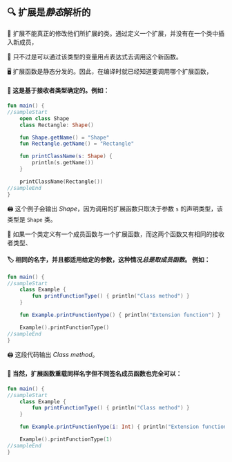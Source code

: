 ## 🔍 扩展是*静态*解析的

🔧 扩展不能真正的修改他们所扩展的类。通过定义一个扩展，并没有在一个类中插入新成员，

🚀 只不过是可以通过该类型的变量用点表达式去调用这个新函数。

🖥️ 扩展函数是静态分发的。因此，在编译时就已经知道要调用哪个扩展函数，

#### 🎯 这是基于接收者类型确定的。例如：

```kotlin
fun main() {
//sampleStart
    open class Shape
    class Rectangle: Shape()

    fun Shape.getName() = "Shape"
    fun Rectangle.getName() = "Rectangle"

    fun printClassName(s: Shape) {
        println(s.getName())
    }

    printClassName(Rectangle())
//sampleEnd
}
```

🖨️ 这个例子会输出 *Shape*，因为调用的扩展函数只取决于参数 `s` 的声明类型，该类型是 `Shape` 类。

🔄 如果一个类定义有一个成员函数与一个扩展函数，而这两个函数又有相同的接收者类型、

#### 🏷️ 相同的名字，并且都适用给定的参数，这种情况*总是取成员函数*。 例如：

```kotlin
fun main() {
//sampleStart
    class Example {
        fun printFunctionType() { println("Class method") }
    }

    fun Example.printFunctionType() { println("Extension function") }

    Example().printFunctionType()
//sampleEnd
}
```

🖨️ 这段代码输出 *Class method*。

#### 🔄 当然，扩展函数重载同样名字但不同签名成员函数也完全可以：

```kotlin
fun main() {
//sampleStart
    class Example {
        fun printFunctionType() { println("Class method") }
    }

    fun Example.printFunctionType(i: Int) { println("Extension function #$i") }

    Example().printFunctionType(1)
//sampleEnd
}
```